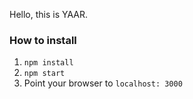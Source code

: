 Hello, this is YAAR.

### How to install

1. `npm install`
2. `npm start`
3. Point your browser to `localhost: 3000`
